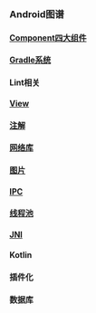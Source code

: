 ### Android图谱

#### [Component四大组件](https://github.com/player1992/Component)

#### [Gradle系统](https://github.com/player1992/Gradle)

#### Lint相关

#### [View](https://github.com/player1992/View)

#### [注解](https://github.com/player1992/Annotation)

#### [网络库](https://github.com/player1992/NetWork)

#### [图片](https://github.com/player1992/Bitmap)	

#### [IPC](https://github.com/player1992/IPC)

#### [线程池](https://github.com/player1992/Thread)

#### [JNI](https://github.com/player1992/JNI)



#### Kotlin



#### 插件化

#### 数据库







